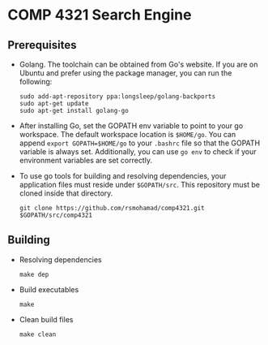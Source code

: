 # COMP 4321 Search Engine

## Prerequisites

- Golang. The toolchain can be obtained from Go's website. If you are on Ubuntu and prefer using the package manager, you can run the following:
    ```
    sudo add-apt-repository ppa:longsleep/golang-backports
    sudo apt-get update
    sudo apt-get install golang-go
    ```

- After installing Go, set the GOPATH env variable to point to your go workspace. The default workspace location is `$HOME/go`. You can append `export GOPATH=$HOME/go` to your `.bashrc` file so that the GOPATH variable is always set. Additionally, you can use `go env` to check if your environment variables are set correctly.

- To use go tools for building and resolving dependencies, your application files must reside under `$GOPATH/src`. This repository must be cloned inside that directory.
    ```
    git clone https://github.com/rsmohamad/comp4321.git $GOPATH/src/comp4321
    ```


## Building

- Resolving dependencies
    ```
    make dep
    ```

- Build executables
    ```
    make
    ```

- Clean build files
    ```
    make clean
    ```


